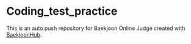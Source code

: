 # Coding_test_practice
This is an auto push repository for Baekjoon Online Judge created with [BaekjoonHub](https://github.com/BaekjoonHub/BaekjoonHub).
